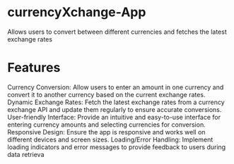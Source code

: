 # currencyXchange-App
Allows users to convert between different currencies and fetches the latest exchange rates 
# Features

Currency Conversion: Allow users to enter an amount in one currency and convert it to another currency based on the current exchange rates.
Dynamic Exchange Rates: Fetch the latest exchange rates from a currency exchange API and update them regularly to ensure accurate conversions.
User-friendly Interface: Provide an intuitive and easy-to-use interface for entering currency amounts and selecting currencies for conversion.
Responsive Design: Ensure the app is responsive and works well on different devices and screen sizes.
Loading/Error Handling: Implement loading indicators and error messages to provide feedback to users during data retrieva
